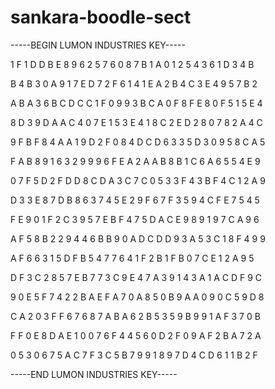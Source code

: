 # sankara-boodle-sect

-----BEGIN LUMON INDUSTRIES KEY-----

1 F 1 D D B E 8 9 6 2 5 7 6 0 8 7 B 1 A 0 1 2 5 4 3 6 1 D 3 4 B

B 4 B 3 0 A 9 1 7 E D 7 2 F 6 1 4 1 E A 2 B 4 C 3 E 4 9 5 7 B 2

A B A 3 6 B C D C C 1 F 0 9 9 3 B C A 0 F 8 F E 8 0 F 5 1 5 E 4

8 D 3 9 D A A C 4 0 7 E 1 5 3 E 4 1 8 C 2 E D 2 8 0 7 8 2 A 4 C

9 F B F 8 4 A A 1 9 D 2 F 0 8 4 D C D 6 3 3 5 D 3 0 9 5 8 C A 5

F A B 8 9 1 6 3 2 9 9 9 6 F E A 2 A A B 8 B 1 C 6 A 6 5 5 4 E 9

0 7 F 5 D 2 F D D 8 C D A 3 C 7 C 0 5 3 3 F 4 3 B F 4 C 1 2 A 9

D 3 3 E 8 7 D B 8 6 3 7 4 5 E 2 9 F 6 7 F 3 5 9 4 C F E 7 5 4 5

F E 9 0 1 F 2 C 3 9 5 7 E B F 4 7 5 D A C E 9 8 9 1 9 7 C A 9 6

A F 5 8 B 2 2 9 4 4 6 B B 9 0 A D C D D 9 3 A 5 3 C 1 8 F 4 9 9

A F 6 6 3 1 5 D F B 5 4 7 7 6 4 1 F 2 B 1 F B 0 7 C E 1 2 A 9 5

D F 3 C 2 8 5 7 E B 7 7 3 C 9 E 4 7 A 3 9 1 4 3 A 1 A C D F 9 C

9 0 E 5 F 7 4 2 2 B A E F A 7 0 A 8 5 0 B 9 A A 0 9 0 C 5 9 D 8

C A 2 0 3 F F 6 7 6 8 7 A B A 6 2 B 5 3 5 9 B 9 9 1 A F 3 7 0 B

F F 0 E 8 D A E 1 0 0 7 6 F 4 4 5 6 0 D 2 F 0 9 A F 2 B A 7 2 A

0 5 3 0 6 7 5 A C 7 F 3 C 5 B 7 9 9 1 8 9 7 D 4 C D 6 1 1 B 2 F

-----END LUMON INDUSTRIES KEY-----
